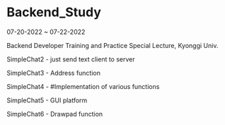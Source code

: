 # Backend_Study

07-20-2022 ~ 07-22-2022

Backend Developer Training and Practice Special Lecture, Kyonggi Univ.

SimpleChat2 - just send text client to server

SimpleChat3 - Address function

SimpleChat4 - #Implementation of various functions

SimpleChat5 - GUI platform

SimpleChat6 - Drawpad function
